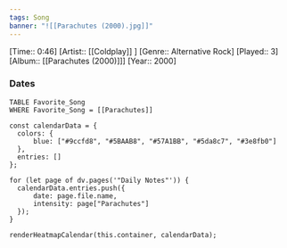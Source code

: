 ```yaml
---
tags: Song  
banner: "![[Parachutes (2000).jpg]]"
---
```

[Time:: 0:46]
[Artist:: [[Coldplay]] ]
[Genre:: Alternative Rock]
[Played:: 3]
[Album:: [[Parachutes (2000)]]]
[Year:: 2000]
### Dates
````dataview
TABLE Favorite_Song
WHERE Favorite_Song = [[Parachutes]]
````

  ```dataviewjs
const calendarData = { 
	colors: { 
		blue: ["#9ccfd8", "#5BAAB8", "#57A1BB", "#5da8c7", "#3e8fb0"] 
	}, 
	entries: [] 
}; 

for (let page of dv.pages('"Daily Notes"')) { 
	calendarData.entries.push({ 
		date: page.file.name, 
		intensity: page["Parachutes"]
	}); 
} 

renderHeatmapCalendar(this.container, calendarData);
```
